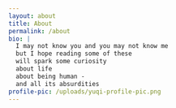 ```yaml
---
layout: about
title: About
permalink: /about
bio: |
  I may not know you and you may not know me
  but I hope reading some of these 
  will spark some curiosity 
  about life
  about being human - 
  and all its absurdities 
profile-pic: /uploads/yuqi-profile-pic.png
---
```

